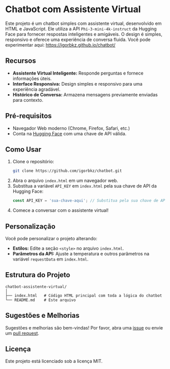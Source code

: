 # Chatbot com Assistente Virtual

Este projeto é um chatbot simples com assistente virtual, desenvolvido em HTML e JavaScript.
Ele utiliza a API `Phi-3-mini-4k-instruct` da Hugging Face para fornecer respostas inteligentes e amigáveis.
O design é simples, responsivo e oferece uma experiência de conversa fluida. Você pode experimentar aqui: https://igorbkz.github.io/chatbot/
## Recursos

- **Assistente Virtual Inteligente:** Responde perguntas e fornece informações úteis.
- **Interface Responsiva:** Design simples e responsivo para uma experiência agradável.
- **Histórico de Conversa:** Armazena mensagens previamente enviadas para contexto.

## Pré-requisitos

- Navegador Web moderno (Chrome, Firefox, Safari, etc.)
- Conta na [Hugging Face](https://huggingface.co/) com uma chave de API válida.

## Como Usar

1. Clone o repositório:
    ```bash
    git clone https://github.com/igorbkz/chatbot.git
    ```
2. Abra o arquivo `index.html` em um navegador web.
3. Substitua a variável `API_KEY` em `index.html` pela sua chave de API da Hugging Face:
    ```javascript
    const API_KEY = 'sua-chave-aqui'; // Substitua pela sua chave de API real
    ```
4. Comece a conversar com o assistente virtual!

## Personalização

Você pode personalizar o projeto alterando:
- **Estilos:** Edite a seção `<style>` no arquivo `index.html`.
- **Parâmetros da API:** Ajuste a temperatura e outros parâmetros na variável `requestData` em `index.html`.

## Estrutura do Projeto

```
chatbot-assistente-virtual/
│
├── index.html   # Código HTML principal com toda a lógica do chatbot
└── README.md    # Este arquivo
```

## Sugestões e Melhorias

Sugestões e melhorias são bem-vindas! Por favor, abra uma [issue](https://github.com/igorbkz/chatbot/issues) ou envie um [pull request](https://github.com/igorbkz/chatbot/pulls).

## Licença

Este projeto está licenciado sob a licença MIT.
